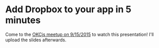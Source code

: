 Add Dropbox to your app in 5 minutes
================================

Come to the [OKCjs meetup on 9/15/2015](http://okcjs.com/) to watch this presentation! I'll upload the slides afterwards.